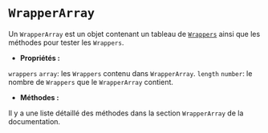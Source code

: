 # `WrapperArray`

Un `WrapperArray` est un objet contenant un tableau de [`Wrappers`](../wrapper/README.md) ainsi que les méthodes pour tester les `Wrappers`.

- **Propriétés :**

`wrappers` `array`: les `Wrappers` contenu dans `WrapperArray`. 
`length` `number`: le nombre de `Wrappers` que le `WrapperArray` contient.

- **Méthodes :**

Il y a une liste détaillé des méthodes dans la section `WrapperArray` de la documentation.
